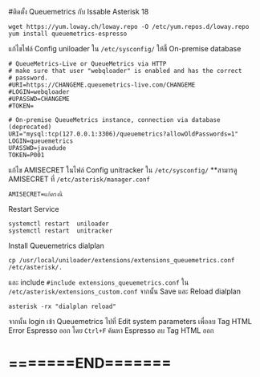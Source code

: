 #ติดตั้ง Queuemetrics กับ Issable Asterisk 18

```
wget https://yum.loway.ch/loway.repo -O /etc/yum.repos.d/loway.repo
yum install queuemetrics-espresso
```

แก้ไขไฟล์ Config uniloader ใน ``/etc/sysconfig/`` ให้ชี้ On-premise database
```
# QueueMetrics-Live or QueueMetrics via HTTP
# make sure that user "webqloader" is enabled and has the correct
# password.
#URI=https://CHANGEME.queuemetrics-live.com/CHANGEME
#LOGIN=webqloader
#UPASSWD=CHANGEME
#TOKEN=

# On-premise QueueMetrics instance, connection via database (deprecated)
URI="mysql:tcp(127.0.0.1:3306)/queuemetrics?allowOldPasswords=1"
LOGIN=queuemetrics
UPASSWD=javadude
TOKEN=P001
```

แก้ไข AMISECRET ในไฟล์ Config unitracker ใน ``/etc/sysconfig/`` **สามารดู AMISECRET ที่ ``/etc/asterisk/manager.conf``
```
AMISECRET=แก้ตรงนี้
```

Restart Service
```
systemctl restart  uniloader
systemctl restart  unitracker
```

Install Queuemetrics dialplan 
```
cp /usr/local/uniloader/extensions/extensions_queuemetrics.conf /etc/asterisk/.
```
และ include ``#include extensions_queuemetrics.conf`` ใน ``/etc/asterisk/extensions_custom.conf`` จากนั้น Save และ Reload dialplan
```
asterisk -rx "dialplan reload"
```

จากนั้น login เข้า Queuemetrics ไปที่ Edit system parameters เพื่อลบ Tag HTML  Error Espresso ออก โดย ``Ctrl+F`` ค้นหา Espresso ลบ Tag HTML ออก

# =======END=======
